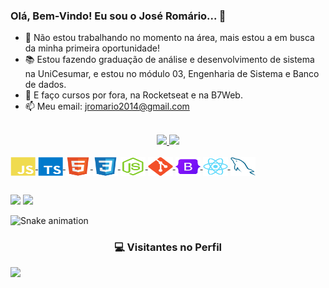 ### Olá, Bem-Vindo! Eu sou o José Romário... 👋

- 🔭 Não estou trabalhando no momento na área, mais estou a em busca da minha primeira oportunidade!
- 📚 Estou fazendo graduação de análise e desenvolvimento de sistema na UniCesumar, e estou no módulo 03, Engenharia de Sistema e Banco de dados.
- 📝 E faço cursos por fora, na Rocketseat e na B7Web.
- 📫 Meu email: jromario2014@gmail.com

<img align="center" alt="" src="https://user-images.githubusercontent.com/70382532/138322189-2db8df52-9dcb-40a0-88a8-c365466bd33d.gif" />

<div align="center">
  <a href="https://github.com/jromarioss" target="_blank">
  <img height="180em" src="https://github-readme-stats.vercel.app/api?username=jromarioss&show_icons=true&theme=dark&include_all_commits=true&count_private=true" />
  <img height="180em" src="https://github-readme-stats.vercel.app/api/top-langs/?username=jromarioss&layout=compact&langs_count=7&theme=dark" />
</div>
  
<div style="display: inline_block"><br>
  <img align="center" alt="jromarioss-Js" height="30" width="40" src="https://raw.githubusercontent.com/devicons/devicon/master/icons/javascript/javascript-plain.svg">
  <img align="center" alt="jromarioss-Ts" height="30" width="40" src="https://raw.githubusercontent.com/devicons/devicon/master/icons/typescript/typescript-plain.svg">
  
  <img align="center" alt="jromarioss-HTML" height="30" width="40" src="https://raw.githubusercontent.com/devicons/devicon/master/icons/html5/html5-original.svg">
  <img align="center" alt="jromarioss-CSS" height="30" width="40" src="https://raw.githubusercontent.com/devicons/devicon/master/icons/css3/css3-original.svg">

  <img align="center" alt="jromarioss-NodeJs" height="30" width="40" src="https://raw.githubusercontent.com/devicons/devicon/master/icons/nodejs/nodejs-original.svg">
  <img align="center" alt="jromarioss-Git" height="30" width="40" src="https://raw.githubusercontent.com/devicons/devicon/master/icons/git/git-original.svg">
  <img align="center" alt="jromarioss-Bootstrap" height="30" width="40" src="https://raw.githubusercontent.com/devicons/devicon/master/icons/bootstrap/bootstrap-original.svg">
  <img align="center" alt="jromarioss-ReactJs" height="30" width="40" src="https://raw.githubusercontent.com/devicons/devicon/master/icons/react/react-original.svg">
  <img align="center" alt="jromarioss-Mysql" height="30" width="40" src="https://raw.githubusercontent.com/devicons/devicon/master/icons/mysql/mysql-original.svg"
</div>
  
  ##
 
<div> 
  <a href ="mailto:jromario2014@gmail.com"><img src="https://img.shields.io/badge/-Gmail-%23333?style=for-the-badge&logo=gmail&logoColor=white" target="_blank"></a>
  <a href="https://www.linkedin.com/in/jromarioss/" target="_blank" rel="external"><img src="https://img.shields.io/badge/-LinkedIn-%230077B5?style=for-the-badge&logo=linkedin&logoColor=white" target="_blank"></a> 
 
  ![Snake animation](https://github.com/jromarioss/jromarioss/blob/output/github-contribution-grid-snake.svg)
 
</div>
  
  ### <p align="center">💻 Visitantes no Perfil </p>
 <img align="relative" src="https://profile-counter.glitch.me/jromarioss/count.svg" > 
